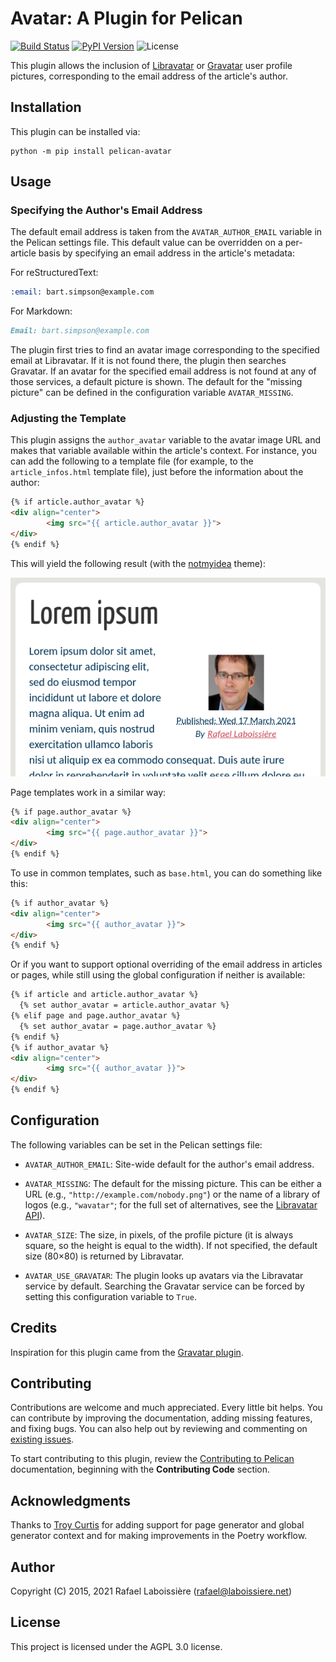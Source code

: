 Avatar: A Plugin for Pelican
============================

[![Build Status](https://img.shields.io/github/workflow/status/pelican-plugins/avatar/build)](https://github.com/pelican-plugins/avatar/actions)
[![PyPI Version](https://img.shields.io/pypi/v/pelican-avatar)](https://pypi.org/project/pelican-avatar/)
![License](https://img.shields.io/pypi/l/pelican-avatar?color=blue)

This plugin allows the inclusion of [Libravatar][] or [Gravatar][] user profile pictures, corresponding to the email address of the article's author.

[Libravatar]: http://www.libravatar.org
[Gravatar]: http://www.gravatar.com

Installation
------------

This plugin can be installed via:

    python -m pip install pelican-avatar

Usage
-----

### Specifying the Author's Email Address

The default email address is taken from the `AVATAR_AUTHOR_EMAIL` variable in the Pelican settings file. This default value can be overridden on a per-article basis by specifying an email address in the article's metadata:

For reStructuredText:

```rst
:email: bart.simpson@example.com
```

For Markdown:

```markdown
Email: bart.simpson@example.com
```

The plugin first tries to find an avatar image corresponding to the specified email at Libravatar. If it is not found there, the plugin then searches Gravatar. If an avatar for the specified email address is not found at any of those services, a default picture is shown. The default for the "missing picture" can be defined in the configuration variable `AVATAR_MISSING`.

### Adjusting the Template

This plugin assigns the `author_avatar` variable to the avatar image URL and makes that variable available within the article's context. For instance, you can add the following to a template file (for example, to the `article_infos.html` template file), just before the information about the author:

```html
{% if article.author_avatar %}
<div align="center">
        <img src="{{ article.author_avatar }}">
</div>
{% endif %}

```

This will yield the following result (with the [notmyidea][] theme):

![figure](avatar-example.png)

[notmyidea]: https://github.com/getpelican/pelican/tree/master/pelican/themes/notmyidea

Page templates work in a similar way:

```html
{% if page.author_avatar %}
<div align="center">
        <img src="{{ page.author_avatar }}">
</div>
{% endif %}
```

To use in common templates, such as `base.html`, you can do something like this:

```html
{% if author_avatar %}
<div align="center">
        <img src="{{ author_avatar }}">
</div>
{% endif %}
```

Or if you want to support optional overriding of the email address in articles or pages, while still using the global configuration if neither is available:

```html
{% if article and article.author_avatar %}
  {% set author_avatar = article.author_avatar %}
{% elif page and page.author_avatar %}
  {% set author_avatar = page.author_avatar %}
{% endif %}
{% if author_avatar %}
<div align="center">
        <img src="{{ author_avatar }}">
</div>
{% endif %}
```

Configuration
-------------

The following variables can be set in the Pelican settings file:

- `AVATAR_AUTHOR_EMAIL`: Site-wide default for the author's email address.

- `AVATAR_MISSING`: The default for the missing picture. This can be either a URL (e.g., `"http://example.com/nobody.png"`) or the name of a library of logos (e.g., `"wavatar"`; for the full set of alternatives, see the [Libravatar API](https://wiki.libravatar.org/api/)).

- `AVATAR_SIZE`: The size, in pixels, of the profile picture (it is always square, so the height is equal to the width). If not specified, the default size (80×80) is returned by Libravatar.

- `AVATAR_USE_GRAVATAR`: The plugin looks up avatars via the Libravatar service by default. Searching the Gravatar service can be forced by setting this configuration variable to `True`.

Credits
-------

Inspiration for this plugin came from the [Gravatar plugin](https://github.com/getpelican/pelican-plugins/tree/master/gravatar).

Contributing
------------

Contributions are welcome and much appreciated. Every little bit helps. You can contribute by improving the documentation, adding missing features, and fixing bugs. You can also help out by reviewing and commenting on [existing issues][].

To start contributing to this plugin, review the [Contributing to Pelican][] documentation, beginning with the **Contributing Code** section.

[existing issues]: https://github.com/pelican-plugins/avatar/issues
[Contributing to Pelican]: https://docs.getpelican.com/en/latest/contribute.html

Acknowledgments
---------------

Thanks to [Troy Curtis][] for adding support for page generator and global generator context and for making improvements in the Poetry workflow.

[Troy Curtis]: https://github.com/troycurtisjr

Author
------

Copyright (C) 2015, 2021  Rafael Laboissière (<rafael@laboissiere.net>)

License
-------

This project is licensed under the AGPL 3.0 license.
